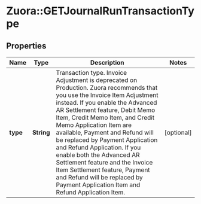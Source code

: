 # Zuora::GETJournalRunTransactionType

## Properties
Name | Type | Description | Notes
------------ | ------------- | ------------- | -------------
**type** | **String** | Transaction type. Invoice Adjustment is deprecated on Production. Zuora recommends that you use the Invoice Item Adjustment instead.  If you enable the Advanced AR Settlement feature, Debit Memo Item, Credit Memo Item, and Credit Memo Application Item are available, Payment and Refund will be replaced by Payment Application and Refund Application.   If you enable both the Advanced AR Settlement feature and the Invoice Item Settlement feature, Payment and Refund will be replaced by Payment Application Item and Refund Application Item.   | [optional] 



